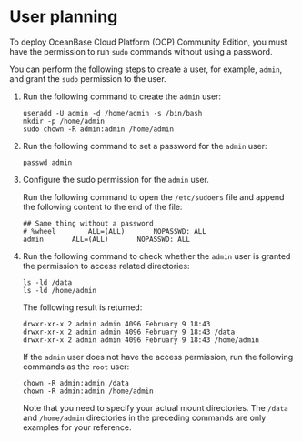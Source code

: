 # User planning

To deploy OceanBase Cloud Platform (OCP) Community Edition, you must have the permission to run `sudo` commands without using a password.

You can perform the following steps to create a user, for example, `admin`, and grant the `sudo` permission to the user.

   1. Run the following command to create the `admin` user:

      ```shell
      useradd -U admin -d /home/admin -s /bin/bash
      mkdir -p /home/admin
      sudo chown -R admin:admin /home/admin
      ```

   2. Run the following command to set a password for the `admin` user:

      ```shell
      passwd admin
      ```

   3. Configure the sudo permission for the `admin` user.

      Run the following command to open the `/etc/sudoers` file and append the following content to the end of the file:

      ```shell
      ## Same thing without a password
      # %wheel        ALL=(ALL)       NOPASSWD: ALL
      admin       ALL=(ALL)       NOPASSWD: ALL
      ```

   4. Run the following command to check whether the `admin` user is granted the permission to access related directories: 

      ```shell
      ls -ld /data
      ls -ld /home/admin
      ```

      The following result is returned:

      ```shell
      drwxr-xr-x 2 admin admin 4096 February 9 18:43
      drwxr-xr-x 2 admin admin 4096 February 9 18:43 /data
      drwxr-xr-x 2 admin admin 4096 February 9 18:43 /home/admin
      ```

      If the `admin` user does not have the access permission, run the following commands as the `root` user:

      ```shell
      chown -R admin:admin /data
      chown -R admin:admin /home/admin
       ```

      Note that you need to specify your actual mount directories. The `/data` and `/home/admin` directories in the preceding commands are only examples for your reference.
